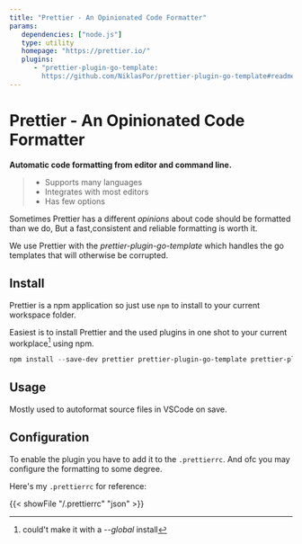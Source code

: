 ```yaml
---
title: "Prettier - An Opinionated Code Formatter"
params:
   dependencies: ["node.js"]
   type: utility
   homepage: "https://prettier.io/"
   plugins:
      - "prettier-plugin-go-template:
        https://github.com/NiklasPor/prettier-plugin-go-template#readme"
---
```


# Prettier - An Opinionated Code Formatter

**Automatic code formatting from editor and command line.**

> -  Supports many languages
> -  Integrates with most editors
> -  Has few options

<!--more-->

Sometimes Prettier has a different _opinions_ about code should be formatted than we do, But a
fast,consistent and reliable formatting is worth it.

We use Prettier with the _prettier-plugin-go-template_ which handles the go templates that will
otherwise be corrupted.

## Install

Prettier is a npm application so just use `npm` to install to your current workspace folder.

Easiest is to install Prettier and the used plugins in one shot to your current workplace[^global]
using npm.

[^global]: could't make it with a _--global_ install

```powershell
npm install --save-dev prettier prettier-plugin-go-template prettier-plugin-toml
```

## Usage

Mostly used to autoformat source files in VSCode on save.

## Configuration

To enable the plugin you have to add it to the `.prettierrc`. And ofc you may configure the
formatting to some degree.

Here's my `.prettierrc` for reference:

{{< showFile "/.prettierrc" "json" >}}

